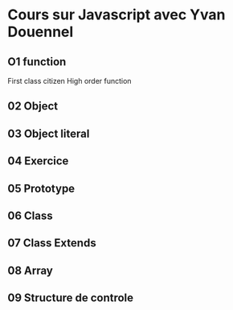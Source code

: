 # Cours sur Javascript avec Yvan Douennel


## O1 function
  First class citizen
  High order function
## 02 Object

## 03 Object literal

## 04 Exercice

## 05 Prototype

## 06 Class

## 07 Class Extends

## 08 Array

## 09 Structure de controle